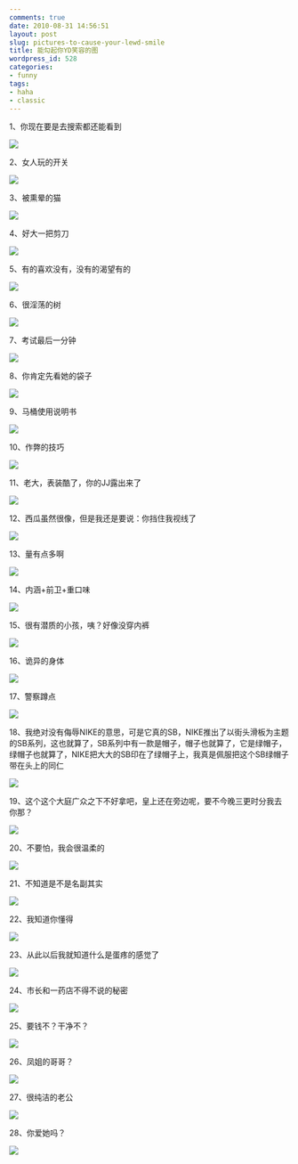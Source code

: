 ```yaml
---
comments: true
date: 2010-08-31 14:56:51
layout: post
slug: pictures-to-cause-your-lewd-smile
title: 能勾起你YD笑容的图
wordpress_id: 528
categories:
- funny
tags:
- haha
- classic
---
```


1、你现在要是去搜索都还能看到




![](http://dobila.info/wp-content/uploads/2010/08/yd1.jpg)







2、女人玩的开关




![](http://dobila.info/wp-content/uploads/2010/08/yd2.jpg)




3、被熏晕的猫




![](http://dobila.info/wp-content/uploads/2010/08/yd3.jpg)




4、好大一把剪刀




![](http://dobila.info/wp-content/uploads/2010/08/yd4.jpg)




5、有的喜欢没有，没有的渴望有的




![](http://dobila.info/wp-content/uploads/2010/08/yd5.jpg)




6、很淫荡的树




![](http://dobila.info/wp-content/uploads/2010/08/yd6.jpg)




7、考试最后一分钟




![](http://dobila.info/wp-content/uploads/2010/08/yd7.jpg)




8、你肯定先看她的袋子




![](http://dobila.info/wp-content/uploads/2010/08/yd8-313x450.jpg)




9、马桶使用说明书




![](http://dobila.info/wp-content/uploads/2010/08/yd9.jpg)




10、作弊的技巧




![](http://dobila.info/wp-content/uploads/2010/08/yd10.jpg)




11、老大，表装酷了，你的JJ露出来了




![](http://dobila.info/wp-content/uploads/2010/08/yd11-266x450.jpg)




12、西瓜虽然很像，但是我还是要说：你挡住我视线了




![](http://dobila.info/wp-content/uploads/2010/08/yd12-450x417.jpg)




13、量有点多啊




![](http://dobila.info/wp-content/uploads/2010/08/yd13.jpg)




14、内涵+前卫+重口味




![](http://dobila.info/wp-content/uploads/2010/08/yd14-450x130.jpg)




15、很有潜质的小孩，咦？好像没穿内裤




![](http://dobila.info/wp-content/uploads/2010/08/yd15-450x305.jpg)




16、诡异的身体




![](http://dobila.info/wp-content/uploads/2010/08/yd16.jpg)




17、警察蹲点




![](http://dobila.info/wp-content/uploads/2010/08/yd17-450x271.jpg)




18、我绝对没有侮辱NIKE的意思，可是它真的SB，NIKE推出了以街头滑板为主题的SB系列，这也就算了，SB系列中有一款是帽子，帽子也就算了，它是绿帽子，绿帽子也就算了，NIKE把大大的SB印在了绿帽子上，我真是佩服把这个SB绿帽子带在头上的同仁




![](http://dobila.info/wp-content/uploads/2010/08/yd18.jpg)




19、这个这个大庭广众之下不好拿吧，皇上还在旁边呢，要不今晚三更时分我去你那？




![](http://dobila.info/wp-content/uploads/2010/08/yd19.jpg)




20、不要怕，我会很温柔的




![](http://dobila.info/wp-content/uploads/2010/08/yd20.jpg)




21、不知道是不是名副其实




![](http://dobila.info/wp-content/uploads/2010/08/yd21-450x363.jpg)




22、我知道你懂得




![](http://dobila.info/wp-content/uploads/2010/08/yd22.jpg)




23、从此以后我就知道什么是蛋疼的感觉了




![](http://dobila.info/wp-content/uploads/2010/08/yd23-450x339.jpg)




24、市长和一药店不得不说的秘密




![](http://dobila.info/wp-content/uploads/2010/08/yd24-450x342.jpg)




25、要钱不？干净不？




![](http://dobila.info/wp-content/uploads/2010/08/yd25-450x380.jpg)




26、凤姐的哥哥？




![](http://dobila.info/wp-content/uploads/2010/08/yd26-302x450.jpg)




27、很纯洁的老公




![](http://dobila.info/wp-content/uploads/2010/08/yd27-306x450.jpg)




28、你爱她吗？




![](http://dobila.info/wp-content/uploads/2010/08/yd28-450x263.jpg)



